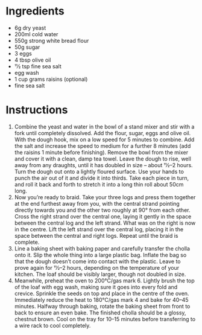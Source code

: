 # Ingredients

- 6g dry yeast
- 200ml cold water
- 550g strong white bread flour
- 50g sugar
- 3 eggs
- 4 tbsp olive oil
- 11⁄2 tsp fine sea salt
- egg wash
- 1 cup grams raisins (optional)
- fine sea salt

# Instructions

1. Combine the yeast and water in the bowl of a stand mixer and stir with a fork until completely dissolved. Add the flour, sugar, eggs and olive oil. With the dough hook, mix on a low speed for 5 minutes to combine. Add the salt and increase the speed to medium for a further 8 minutes (add the raisins 1 minute before finishing). Remove the bowl from the mixer and cover it with a clean, damp tea towel. Leave the dough to rise, well away from any draughts, until it has doubled in size – about 11⁄2–2 hours. Turn the dough out onto a lightly floured surface. Use your hands to punch the air out of it and divide it into thirds. Take each piece in turn, and roll it back and forth to stretch it into a long thin roll about 50cm long.
2. Now you’re ready to braid. Take your three logs and press them together at the end furthest away from you, with the central strand pointing directly towards you and the other two roughly at 90° from each other. Cross the right strand over the central one, laying it gently in the space between the central log and the left strand. What was on the right is now in the centre. Lift the left strand over the central log, placing it in the space between the central and right logs. Repeat until the braid is complete.
3. Line a baking sheet with baking paper and carefully transfer the cholla onto it. Slip the whole thing into a large plastic bag. Inflate the bag so that the dough doesn’t come into contact with the plastic. Leave to prove again for 11⁄2–2 hours, depending on the temperature of your kitchen. The loaf should be visibly larger, though not doubled in size.
4. Meanwhile, preheat the oven to 200°C/gas mark 6. Lightly brush the top of the loaf with egg wash, making sure it goes into every fold and crevice. Sprinkle the seeds on top and place in the centre of the oven. Immediately reduce the heat to 180°C/gas mark 4 and bake for 40–45 minutes. Halfway through baking, rotate the baking sheet from front to back to ensure an
even bake. The finished cholla should be a glossy, chestnut brown. Cool on the tray for 10–15 minutes before transferring to a wire rack to cool completely.
